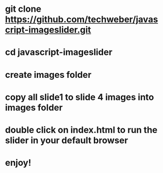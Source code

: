 # git clone https://github.com/techweber/javascript-imageslider.git
# cd javascript-imageslider
# create images folder
# copy all slide1 to slide 4 images into images folder
# double click on index.html to run the slider in your default browser
# enjoy!
